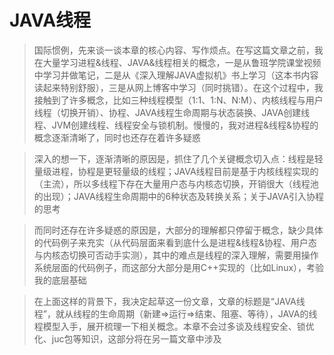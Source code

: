 
# JAVA线程

> 国际惯例，先来谈一谈本章的核心内容、写作烦点。在写这篇文章之前，我在大量学习进程&线程、JAVA&线程相关的概念，一是从鲁班学院课堂视频中学习并做笔记，二是从《深入理解JAVA虚拟机》书上学习（这本书内容读起来特别舒服），三是从网上博客中学习（同时挑错）。在这个过程中，我接触到了许多概念，比如三种线程模型（1:1、1:N、N:M）、内核线程与用户线程（切换开销）、协程、JAVA线程生命周期与状态装换、JAVA创建线程、JVM创建线程、线程安全与锁机制。慢慢的，我对进程&线程&协程的概念逐渐清晰了，同时也还存在着许多疑惑

> 深入的想一下，逐渐清晰的原因是，抓住了几个关键概念切入点：线程是轻量级进程，协程是更轻量级的线程；JAVA线程目前是基于内核线程实现的（主流），所以多线程下存在大量用户态与内核态切换，开销很大（线程池的出现）；JAVA线程生命周期中的6种状态及转换关系；关于JAVA引入协程的思考

> 而同时还存在许多疑惑的原因是，大部分的理解都只停留于概念，缺少具体的代码例子来充实（从代码层面来看到底什么是进程&线程&协程、用户态与内核态切换可否动手实测），其中的难点是线程的深入理解，需要用操作系统层面的代码例子，而这部分大部分是用C++实现的（比如Linux），考验我的底层基础

> 在上面这样的背景下，我决定起草这一份文章，文章的标题是“JAVA线程”，就从线程的生命周期（新建=>运行=>结束、阻塞、等待），JAVA的线程模型入手，展开梳理一下相关概念。本章不会过多谈及线程安全、锁优化、juc包等知识，这部分将在另一篇文章中涉及

